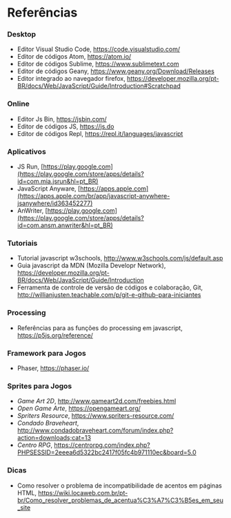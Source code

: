 # Referências

### Desktop

* Editor Visual Studio Code, <https://code.visualstudio.com/> 
* Editor de códigos Atom, <https://atom.io/>
* Editor de códigos Sublime, <https://www.sublimetext.com>
* Editor de códigos Geany, <https://www.geany.org/Download/Releases>
* Editor integrado ao navegador firefox, <https://developer.mozilla.org/pt-BR/docs/Web/JavaScript/Guide/Introduction#Scratchpad>

### Online  

* Editor Js Bin, <https://jsbin.com/>
* Editor de códigos JS, <https://js.do>
* Editor de códigos Repl, <https://repl.it/languages/javascript>

### Aplicativos

* JS Run, [https://play.google.com](https://play.google.com/store/apps/details?id=com.mia.jsrun&hl=pt_BR)
* JavaScript Anyware, [https://apps.apple.com](https://apps.apple.com/br/app/javascript-anywhere-jsanywhere/id363452277)
* AnWriter, [https://play.google.com](https://play.google.com/store/apps/details?id=com.ansm.anwriter&hl=pt_BR)

### Tutoriais

* Tutorial javascript w3schools, <http://www.w3schools.com/js/default.asp>
* Guia javascript da MDN (Mozilla Developr Network), <https://developer.mozilla.org/pt-BR/docs/Web/JavaScript/Guide/Introduction>
* Ferramenta de controle de versão de códigos e colaboração, Git, http://willianjusten.teachable.com/p/git-e-github-para-iniciantes

### Processing

* Referências para as funções do processing em javascript, <https://p5js.org/reference/>

### Framework para Jogos

* Phaser, https://phaser.io/

### Sprites para Jogos

* *Game Art 2D*, http://www.gameart2d.com/freebies.html
* *Open Game Arte*, https://opengameart.org/
* *Spriters Resource*, https://www.spriters-resource.com/
* *Condado Braveheart*, http://www.condadobraveheart.com/forum/index.php?action=downloads;cat=13
* *Centro RPG*, https://centrorpg.com/index.php?PHPSESSID=2eeea6d5322bc2417f05fc4b971110ec&board=5.0

### Dicas

* Como resolver o problema de incompatibilidade de acentos em páginas HTML, <https://wiki.locaweb.com.br/pt-br/Como_resolver_problemas_de_acentua%C3%A7%C3%B5es_em_seu_site>
